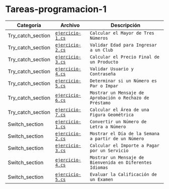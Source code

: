 # Tareas-programacion-1

| Categoría           | Archivo            | Descripción                            |
|---------------------|--------------------|----------------------------------------|
| Try_catch_section   | [`ejercicio-1.cs`](./Try_catch_section/ejercicio-1.cs)  | `Calcular el Mayor de Tres Números`          |
| Try_catch_section   | [`ejercicio-2.cs`](./Try_catch_section/ejercicio-2.cs)  | `Validar Edad para Ingresar a un Club`          |
| Try_catch_section   | [`ejercicio-3.cs`](./Try_catch_section/ejercicio-3.cs)  | `Calcular el Precio Final de un Producto`          |
| Try_catch_section   | [`ejercicio-4.cs`](./Try_catch_section/ejercicio-4.cs)  | `Validar Usuario y Contraseña`          |
| Try_catch_section   | [`ejercicio-5.cs`](./Try_catch_section/ejercicio-5.cs)  | `Determinar si un Número es Par o Impar`          |
| Try_catch_section   | [`ejercicio-6.cs`](./Try_catch_section/ejercicio-6.cs)  | `Mostrar un Mensaje de Aprobación o Rechazo de Préstamo`          |
| Try_catch_section   | [`ejercicio-7.cs`](./Try_catch_section/ejercicio-7.cs)  | `Calcular el Área de una Figura Geométrica`          |
| Switch_section      | [`ejercicio-1.cs`](./Switch_section/ejercicio-1.cs)  | `Convertir un Número de Letra a Número`          |
| Switch_section      | [`ejercicio-2.cs`](./Switch_section/ejercicio-2.cs)  | `Mostrar el Día de la Semana a partir de un Número`          |
| Switch_section      | [`ejercicio-3.cs`](./Switch_section/ejercicio-3.cs)  | `Calcular el Importe a Pagar por un Servicio`          |
| Switch_section      | [`ejercicio-4.cs`](./Switch_section/ejercicio-4.cs)  | `Mostrar un Mensaje de Bienvenida en Diferentes Idiomas`          |
| Switch_section      | [`ejercicio-5.cs`](./Switch_section/ejercicio-5.cs)  | `Evaluar la Calificación de un Examen`          |
